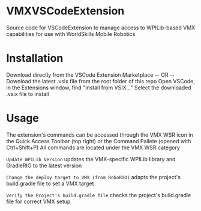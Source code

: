 # VMXVSCodeExtension
Source code for VSCodeExtension to manage access to WPILib-based VMX capabilities for use with WorldSkills Mobile Robotics


# Installation
Download directly from the VSCode Extension Marketplace
-- OR --
Download the latest .vsix file from the root folder of this repo
Open VSCode, in the Extensions window, find "Install from VSIX..."
Select the downloaded .vsix file to install

# Usage
The extension's commands can be accessed through the VMX WSR icon in the Quick Access Toolbar (top right) or the Command Pallete (opened with Ctrl+Shift+P)
All commands are located under the VMX WSR category

`Update WPILib Version` updates the VMX-specific WPILib library and GradleRIO to the latest version

`Change the deploy target to VMX (from RoboRIO)` adapts the project's build.gradle file to set a VMX target

`Verify the Project's build.gradle file` checks the project's build.gradle file for correct VMX setup
